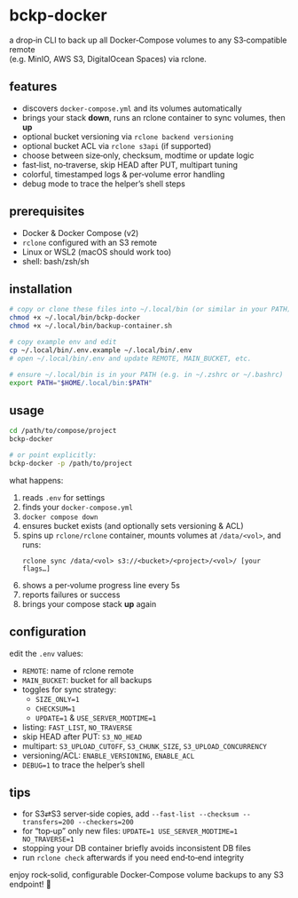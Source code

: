 # bckp-docker

a drop‑in CLI to back up all Docker‑Compose volumes to any S3‑compatible remote  
(e.g. MinIO, AWS S3, DigitalOcean Spaces) via rclone.

## features

- discovers `docker-compose.yml` and its volumes automatically  
- brings your stack **down**, runs an rclone container to sync volumes, then **up**  
- optional bucket versioning via `rclone backend versioning`  
- optional bucket ACL via `rclone s3api` (if supported)  
- choose between size‑only, checksum, modtime or update logic  
- fast‑list, no‑traverse, skip HEAD after PUT, multipart tuning  
- colorful, timestamped logs & per‑volume error handling  
- debug mode to trace the helper’s shell steps  

## prerequisites

- Docker & Docker Compose (v2)  
- `rclone` configured with an S3 remote  
- Linux or WSL2 (macOS should work too)  
- shell: bash/zsh/sh  

## installation

```bash
# copy or clone these files into ~/.local/bin (or similar in your PATH)
chmod +x ~/.local/bin/bckp-docker
chmod +x ~/.local/bin/backup-container.sh

# copy example env and edit
cp ~/.local/bin/.env.example ~/.local/bin/.env
# open ~/.local/bin/.env and update REMOTE, MAIN_BUCKET, etc.

# ensure ~/.local/bin is in your PATH (e.g. in ~/.zshrc or ~/.bashrc)
export PATH="$HOME/.local/bin:$PATH"
```

## usage

```bash
cd /path/to/compose/project
bckp-docker

# or point explicitly:
bckp-docker -p /path/to/project
```

what happens:

1. reads `.env` for settings  
2. finds your `docker-compose.yml`  
3. `docker compose down`  
4. ensures bucket exists (and optionally sets versioning & ACL)  
5. spins up `rclone/rclone` container, mounts volumes at `/data/<vol>`, and runs:
   ```
   rclone sync /data/<vol> s3://<bucket>/<project>/<vol>/ [your flags…]
   ```
6. shows a per‑volume progress line every 5s  
7. reports failures or success  
8. brings your compose stack **up** again  

## configuration

edit the `.env` values:

- `REMOTE`: name of rclone remote  
- `MAIN_BUCKET`: bucket for all backups  
- toggles for sync strategy:  
  - `SIZE_ONLY=1`  
  - `CHECKSUM=1`  
  - `UPDATE=1` & `USE_SERVER_MODTIME=1`  
- listing: `FAST_LIST`, `NO_TRAVERSE`  
- skip HEAD after PUT: `S3_NO_HEAD`  
- multipart: `S3_UPLOAD_CUTOFF`, `S3_CHUNK_SIZE`, `S3_UPLOAD_CONCURRENCY`  
- versioning/ACL: `ENABLE_VERSIONING`, `ENABLE_ACL`  
- `DEBUG=1` to trace the helper’s shell  

## tips

- for S3⇄S3 server‑side copies, add `--fast-list --checksum --transfers=200 --checkers=200`  
- for “top‑up” only new files: `UPDATE=1 USE_SERVER_MODTIME=1 NO_TRAVERSE=1`  
- stopping your DB container briefly avoids inconsistent DB files  
- run `rclone check` afterwards if you need end‑to‑end integrity  

enjoy rock‑solid, configurable Docker‑Compose volume backups to any S3 endpoint! 🚀  